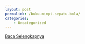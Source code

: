 ```yaml
---
layout: post
permalink: /buku-mimpi-sepatu-bola/
categories:
    - Uncategorized
---
```


[Baca Selengkapnya](/09)